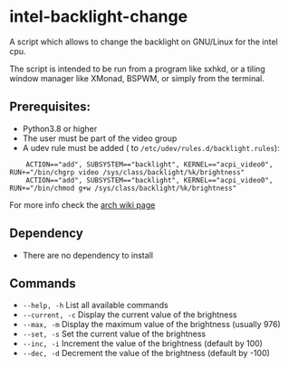 # intel-backlight-change
A script which allows to change the backlight on GNU/Linux for the intel cpu.

The script is intended to be run from a program like sxhkd, or a tiling window manager like XMonad, BSPWM, or simply from the terminal.

## Prerequisites:
* Python3.8 or higher
* The user must be part of the video group
* A udev rule must be added ( to `/etc/udev/rules.d/backlight.rules`):
```
    ACTION=="add", SUBSYSTEM=="backlight", KERNEL=="acpi_video0", RUN+="/bin/chgrp video /sys/class/backlight/%k/brightness"
    ACTION=="add", SUBSYSTEM=="backlight", KERNEL=="acpi_video0", RUN+="/bin/chmod g+w /sys/class/backlight/%k/brightness"
```
For more info check the [arch wiki page](https://wiki.archlinux.org/index.php/backlight)

## Dependency
* There are no dependency to install

## Commands
* `--help, -h` List all available commands
* `--current, -c` Display the current value of the brightness
* `--max, -m` Display the maximum value of the brightness (usually 976)
* `--set, -s` Set the current value of the brightness
* `--inc, -i` Increment the value of the brightness (default by 100)
* `--dec, -d` Decrement the value of the brightness (default by -100)
